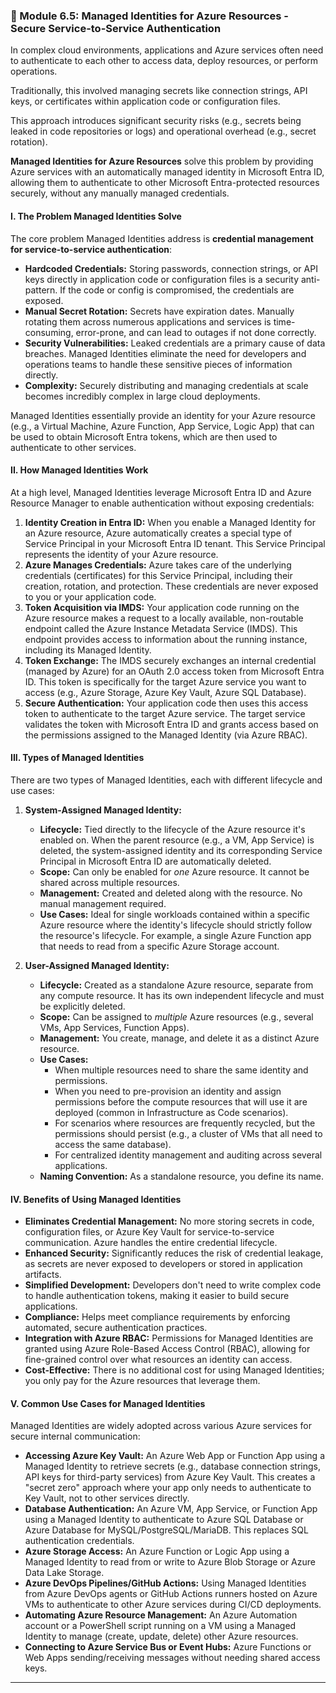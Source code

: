 
### **🔑 Module 6.5: Managed Identities for Azure Resources - Secure Service-to-Service Authentication**

In complex cloud environments, applications and Azure services often need to authenticate to each other to access data, deploy resources, or perform operations. 

Traditionally, this involved managing secrets like connection strings, API keys, or certificates within application code or configuration files. 

This approach introduces significant security risks (e.g., secrets being leaked in code repositories or logs) and operational overhead (e.g., secret rotation). 

**Managed Identities for Azure Resources** solve this problem by providing Azure services with an automatically managed identity in Microsoft Entra ID, allowing them to authenticate to other Microsoft Entra-protected resources securely, without any manually managed credentials.

#### **I. The Problem Managed Identities Solve**

The core problem Managed Identities address is **credential management for service-to-service authentication**:

* **Hardcoded Credentials:** Storing passwords, connection strings, or API keys directly in application code or configuration files is a security anti-pattern. If the code or config is compromised, the credentials are exposed.
* **Manual Secret Rotation:** Secrets have expiration dates. Manually rotating them across numerous applications and services is time-consuming, error-prone, and can lead to outages if not done correctly.
* **Security Vulnerabilities:** Leaked credentials are a primary cause of data breaches. Managed Identities eliminate the need for developers and operations teams to handle these sensitive pieces of information directly.
* **Complexity:** Securely distributing and managing credentials at scale becomes incredibly complex in large cloud deployments.

Managed Identities essentially provide an identity for your Azure resource (e.g., a Virtual Machine, Azure Function, App Service, Logic App) that can be used to obtain Microsoft Entra tokens, which are then used to authenticate to other services.

#### **II. How Managed Identities Work**

At a high level, Managed Identities leverage Microsoft Entra ID and Azure Resource Manager to enable authentication without exposing credentials:

1.  **Identity Creation in Entra ID:** When you enable a Managed Identity for an Azure resource, Azure automatically creates a special type of Service Principal in your Microsoft Entra ID tenant. This Service Principal represents the identity of your Azure resource.
2.  **Azure Manages Credentials:** Azure takes care of the underlying credentials (certificates) for this Service Principal, including their creation, rotation, and protection. These credentials are never exposed to you or your application code.
3.  **Token Acquisition via IMDS:** Your application code running on the Azure resource makes a request to a locally available, non-routable endpoint called the Azure Instance Metadata Service (IMDS). This endpoint provides access to information about the running instance, including its Managed Identity.
4.  **Token Exchange:** The IMDS securely exchanges an internal credential (managed by Azure) for an OAuth 2.0 access token from Microsoft Entra ID. This token is specifically for the target Azure service you want to access (e.g., Azure Storage, Azure Key Vault, Azure SQL Database).
5.  **Secure Authentication:** Your application code then uses this access token to authenticate to the target Azure service. The target service validates the token with Microsoft Entra ID and grants access based on the permissions assigned to the Managed Identity (via Azure RBAC).

#### **III. Types of Managed Identities**

There are two types of Managed Identities, each with different lifecycle and use cases:

1.  **System-Assigned Managed Identity:**
    * **Lifecycle:** Tied directly to the lifecycle of the Azure resource it's enabled on. When the parent resource (e.g., a VM, App Service) is deleted, the system-assigned identity and its corresponding Service Principal in Microsoft Entra ID are automatically deleted.
    * **Scope:** Can only be enabled for *one* Azure resource. It cannot be shared across multiple resources.
    * **Management:** Created and deleted along with the resource. No manual management required.
    * **Use Cases:** Ideal for single workloads contained within a specific Azure resource where the identity's lifecycle should strictly follow the resource's lifecycle. For example, a single Azure Function app that needs to read from a specific Azure Storage account.

2.  **User-Assigned Managed Identity:**
    * **Lifecycle:** Created as a standalone Azure resource, separate from any compute resource. It has its own independent lifecycle and must be explicitly deleted.
    * **Scope:** Can be assigned to *multiple* Azure resources (e.g., several VMs, App Services, Function Apps).
    * **Management:** You create, manage, and delete it as a distinct Azure resource.
    * **Use Cases:**
        * When multiple resources need to share the same identity and permissions.
        * When you need to pre-provision an identity and assign permissions before the compute resources that will use it are deployed (common in Infrastructure as Code scenarios).
        * For scenarios where resources are frequently recycled, but the permissions should persist (e.g., a cluster of VMs that all need to access the same database).
        * For centralized identity management and auditing across several applications.
    * **Naming Convention:** As a standalone resource, you define its name.

#### **IV. Benefits of Using Managed Identities**

* **Eliminates Credential Management:** No more storing secrets in code, configuration files, or Azure Key Vault for service-to-service communication. Azure handles the entire credential lifecycle.
* **Enhanced Security:** Significantly reduces the risk of credential leakage, as secrets are never exposed to developers or stored in application artifacts.
* **Simplified Development:** Developers don't need to write complex code to handle authentication tokens, making it easier to build secure applications.
* **Compliance:** Helps meet compliance requirements by enforcing automated, secure authentication practices.
* **Integration with Azure RBAC:** Permissions for Managed Identities are granted using Azure Role-Based Access Control (RBAC), allowing for fine-grained control over what resources an identity can access.
* **Cost-Effective:** There is no additional cost for using Managed Identities; you only pay for the Azure resources that leverage them.

#### **V. Common Use Cases for Managed Identities**

Managed Identities are widely adopted across various Azure services for secure internal communication:

* **Accessing Azure Key Vault:** An Azure Web App or Function App using a Managed Identity to retrieve secrets (e.g., database connection strings, API keys for third-party services) from Azure Key Vault. This creates a "secret zero" approach where your app only needs to authenticate to Key Vault, not to other services directly.
* **Database Authentication:** An Azure VM, App Service, or Function App using a Managed Identity to authenticate to Azure SQL Database or Azure Database for MySQL/PostgreSQL/MariaDB. This replaces SQL authentication credentials.
* **Azure Storage Access:** An Azure Function or Logic App using a Managed Identity to read from or write to Azure Blob Storage or Azure Data Lake Storage.
* **Azure DevOps Pipelines/GitHub Actions:** Using Managed Identities from Azure DevOps agents or GitHub Actions runners hosted on Azure VMs to authenticate to other Azure services during CI/CD deployments.
* **Automating Azure Resource Management:** An Azure Automation account or a PowerShell script running on a VM using a Managed Identity to manage (create, update, delete) other Azure resources.
* **Connecting to Azure Service Bus or Event Hubs:** Azure Functions or Web Apps sending/receiving messages without needing shared access keys.

---